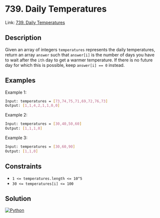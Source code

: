
# 739. Daily Temperatures

Link: [739. Daily Temperatures](https://leetcode.com/problems/daily-temperatures/)

## Description

Given an array of integers `temperatures` represents the daily temperatures, return an array `answer` such that `answer[i]` is the number of days you have to wait after the `ith` day to get a warmer temperature. If there is no future day for which this is possible, keep `answer[i] == 0` instead.

## Examples

Example 1:

```bash
Input: temperatures = [73,74,75,71,69,72,76,73]
Output: [1,1,4,2,1,1,0,0]
```

Example 2:

```bash
Input: temperatures = [30,40,50,60]
Output: [1,1,1,0]
```

Example 3:

```bash
Input: temperatures = [30,60,90]
Output: [1,1,0]
```

## Constraints

- `1 <= temperatures.length <= 10^5`
- `30 <= temperatures[i] <= 100`

## Solution

[![Python](https://img.shields.io/badge/-Python-black?style=for-the-badge&logo=python)](./solution.py)
